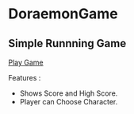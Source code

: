 # DoraemonGame
## Simple Runnning Game
[Play Game](https://prmane03.github.io/DoraemonGame/)

Features :
* Shows Score and High Score.
* Player can Choose Character.
